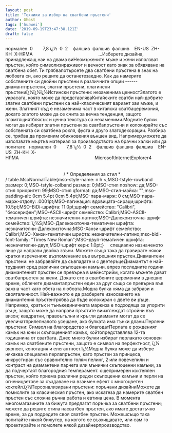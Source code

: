 ```yaml
---
layout: post
title: 'Техники за избор на сватбени пръстени'
author: Ghost
tags: ['huawei']
date: '2019-09-19T23:47:38.121Z'
draft: false
---
```


нормален  0        7,8 ï¿½  0  2    фалшив  фалшив  фалшив    EN-US  ZH-КН  X-НЯМА                                                    ...Изберете дизайна, принадлежащ наи на двама виНеомъжените мъже и жени използват пръстен, който символизираживот и вечност като знак за обявяване на сватбена обет. Ти трябвапотърсете два сватбени пръстена в знак на любовта си, ако решите да останетезаедно. Как да намерите собствените си двойни пръстени в различните опции ------ диамантпръстени, златни пръстени, платинени пръстениï¿½ï¿½ï¿½Истински пръстени: незаменима ценностЗлатото е украсата, която може да представляваКитайските сватби най-добрите златни сватбени пръстени са най-класическият вариант заи мъже, и жени. Златният съд е незаменима част в китайска сватбацеремония, докато златото може да се счита за вечна тенденция, защото пламтящиятблясък и ценна текстура са незаменими.Модните булки могат да избират златни пръстени за сватбапръстени и колокирайте със собствената си сватбена рокля, фуста и друго златодекорации. Разбира се, трябва да променим обикновения външен вид. Например,можете да използвате мъртъв материал за производството на брачни халки или да попитате   нормален  0        7,8 ï¿½  0  2    фалшив  фалшив  фалшив    EN-US  ZH-КН  X-НЯМА                                                            MicrosoftInternetExplorer4                                                                                                                                                                                                                                                                                                                          / * Определения за стил * / table.MsoNormalTable{mso-style-name: n h <;MSO-tstyle-rowband размер: 0;MSO-tstyle-colband размер: 0;MSO-стил noshow: да;MSO-стил приоритет: 99;MSO-стил qformat: да;MSO-стил-майка: "";mso-padding-alt: 0cm 5.4pt 0cm 5.4pt;MSO-пара-марж: 0 см;MSO-пара-марж-отдолу: .0001pt;MSO-пагинация: вдовицата-сираци;шрифта: 10.5pt;MSO-BiDi-шрифта: 11.0pt;шрифт семейство: "Calibri", "безсерифен";MSO-ASCII-шрифт семейство: Calibri;MSO-ASCII-тематичен шрифта: незначителни-латино;MSO-Далекоизточна-шрифт семейство: ï¿½S;MSO-Далекоизточна-тематичен шрифта: незначителни-Далекоизточна;MSO-Ханзи-шрифт семейство: Calibri;MSO-Ханзи-тематичен шрифта: незначителни-латино;mso-bidi-font-family: "Times New Roman";MSO-двуп-тематичен шрифта: незначителни-двуп;MSO-шрифт керн: 1.0pt;}     специално назначеното лице да направи двойка звъни. Можете също така да гравирате някои кратки изреченияс възпоменание във вътрешния пръстен.Диамантени пръстени: не забравяйте да съвпадате и с дветеръцеДиамантът е най-трудният сред различни скъпоценни камъни. впрез последните години диамантеният пръстен се превърна в мейнстрийм, когато мъжете дават сватбапръстен за жени. Докато сте в сватбените церемонии в днешно време, облечете диамантапръстен един за друг също се превърна във важна част като обета на любовта.Модна булка няма да забрави и свояталичност. Най-важното е да разберете износването на диамантения пръстентрябва да бъде колокиран с двете ви ръце. Например, кратък и тънъкединичната маркиза е подходяща за упорити ръце, защото може да направи пръстите виизглеждат стройни във визон; квадратни, правоъгълни и кръгли диаманти могат да се увеличатприлепналото усещане, ако булката има тънки длани.Перлени пръстени: Символ на благородство и благодатПерлата е рожденият камък на юни и скъпоценният камък, койтопредставлява 12-та годишнина от сватбата. Днес много булки избират перлакато основен камък на сватбените пръстени, защото е символ на перфектност, ï¿½ вярност, конотация и елегантност.ï¿½Модна булка може да избере някаква специална перлапръстен, като пръстен за принцеса, инкрустиран със сравнително голям пелинг, 2 или повечепили и контраст на диамантени парчета или мънички скъпоценни камъни, за да подчертаят благородния темперамент. ощепримерен коктейлен пръстен, който приема различни редки скъпоценни камъни и перли на огненицветове за създаване на взаимен ефект с многоцветен коктейл.ï¿½Персонализирани пръстени: поръчани дизайниМожете да помислите за класическия пръстен, ако искатеза да намерите сватбен пръстен със сложна ръчна работа и евтина цена. В момента многомагазините за бижута предлагат поръчка за сватбени пръстени; можете да решите стила насватбен пръстен, ако имате достатъчно време, за да подредите своя сватбен пръстен. Можешсъщо така попитайте някой бижутер, на когото се възхищавате, или сам го проектирайте и помолете някой дизайнерпроизводство.
